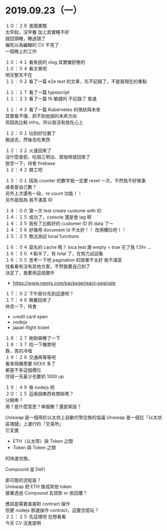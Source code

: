 # 2019.09.23（一）

１０：２８ 進圖書館  
太早起，沒早餐  加上其實睡不好  
就回頭睡，睡過頭了  
嚇死以為編輯的 CV 不見了  
一個晚上的工作  

１０：４１ 看魚民的 vlog 其實蠻舒壓的    
１０：５４ 看文章吧  
明天整天不在  
１１：０２ 看了一篇 e2e test 的文章，先不記錄了，不是我現在的重點  

１１：１７ 看了一篇 typescript  
１１：２３ 看了一篇 fb 敏捷的  不記錄了 普通  

１１：４３ 看了一篇 Kubernetes 的現狀與未來  
其實看不懂，抓不到他說的未來方向  
但因為比較 infra，所以我沒有放在心上  

１２：０１ 佔到好位置了  
搬過去，然後去吃東西

１２：２２ 火速回來了  
沒什麼食慾，吃個三明治、買咖啡就回來了  
放空一下，待會 firebase  
１２：４２ 開工吧  

１３：０１ 因為 counter 的數字我一定要 reset 一次，不然我不好做事  
或者是自己數？  
另外上次還有一段，re count 功能！！  
另外是因為 我不滿意 ID  

１４：００ 第一次 test create custome with ID  
１４：１５ 成功了，console 還是會 lag 啊  
１４：３５ 我有了比較好的 customer ID 的 data 了～  
１４：５６ 好像用 document Id 不太好！！ 改用欄位吧！！  
１５：２５ 無法測試 local functions  

１６：０４ 莫名的 cache 嗎？ loca test 跟 empty = true 花了我 1.5hr ...   
１６：３０ ４點半了，有 total 了，在努力試試看  
１６：５５ 思考一下吧 pagination 的效果不太好  我不滿意   
找看看有沒有其他方案，不然我要自己刻了  
決定了，我要用這個實作  
- https://www.npmjs.com/package/react-paginate

１７：０２ 下午部分先到這邊吧？  
１７：４８ 晚餐回來了  
休息一下，待會
- credit card open
- nodejs
- japan flight ticket

１８：２７ 剛剛昏睡了一下  
１８：３７ 找一下機票吧  
靠，真的冷噎  
１９：２８ 交通再等等吧  
看來飛機票要 6XXX 多了  
都差不多這個價位  
住宿一天最少也要抓 1000 up  

１９：４９ 換 nodejs 吧  
２０：１５ 這兩個東西有關係嗎？  
分開串？  
用？是什麼意思？串服務？還是架設？  

Uniswap 是一個用於以太坊上自動代幣交換的協議
Uniswap 是一個在「以太坊區塊鏈」上運行的「交易所」  
它支援  
- ETH（以太幣）與 Token 之間
- Token 與 Token 之間

的快速兌換。  

Compound 是 DeFi  

那可能的流程是？  
Uniswap 把 ETH 換成其他 token  
接著透過 Compound 去貸款 or 收回摟？  

應該是需要直接對 contract 操作  
但要 nodejs 那邊操作 contract，這要怎麼玩？  
２１：２５ 先這樣吧  在想看看  
今天 CV 沒進度啊  